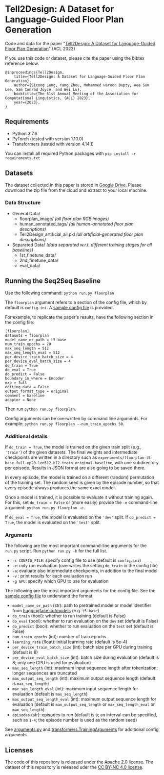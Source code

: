 # Tell2Design: A Dataset for Language-Guided Floor Plan Generation

Code and data for the paper "[Tell2Design: A Dataset for Language-Guided Floor Plan Generation](http)" (ACL 2023)

If you use this code or dataset, please cite the paper using the bibtex reference below.
```
@inproceedings{Tell2Design,
    title={Tell2Design: A Dataset for Language-Guided Floor Plan Generation},
    author={Sicong Leng, Yang Zhou, Mohammed Haroon Dupty, Wee Sun Lee, Sam Conrad Joyce, and Wei Lu},
    booktitle={The 61st Annual Meeting of the Association for Computational Linguistics, {ACL} 2023},
    year={2023},
}
```


## Requirements

- Python 3.7.6
- PyTorch (tested with version 1.10.0)
- Transformers (tested with version 4.14.1)

You can install all required Python packages with `pip install -r requirements.txt`


## Datasets

The dataset collected in this paper is stored in [Google Drive](https://drive.google.com/file/d/1ebPneckeDR88YMjGb2t1iguCCKHl8kGB/view?usp=sharing). Please download the zip file from the cloud and extract to your local machine.

### Data Structure
- General Data/
    - floorplan_image/ *(all floor plan RGB images)*
    - human_annotated_tags/ *(all human-annotated floor plan descriptions)*
    - Tell2Design_artificial_all.pkl *(all artificial-generated floor plan descriptions)*
- Separated Data/ *(data separated w.r.t. different training stages for all baselines)*
    - 1st_finetune_data/
    - 2nd_finetune_data/
    - eval_data/


## Running the Seq2Seq Baseline

Use the following command:
`python run.py floorplan`

The `floorplan` argument refers to a section of the config file, which by default is `config.ini`. A [sample config file](config.ini) is provided.

For example, to replicate the paper's results, have the following section in the config file:
```
[floorplan]
datasets = floorplan
model_name_or_path = t5-base
num_train_epochs = 20
max_seq_length = 512
max_seq_length_eval = 512
per_device_train_batch_size = 4
per_device_eval_batch_size = 4
do_train = True
do_eval = True
do_predict = False
boundary_in_where = Encoder
exp = full
editing_data = False
output_format_type = original
comment = baseline
adapter = None
```
Then run `python run.py floorplan`.

Config arguments can be overwritten by command line arguments.
For example: `python run.py floorplan --num_train_epochs 50`.


### Additional details

If `do_train = True`, the model is trained on the given train split (e.g., `'train'`) of the given datasets.
The final weights and intermediate checkpoints are written in a directory such as `experiments/floorplan-t5-base-full-ep20-len512-b12-train-original-baseline`, with one subdirectory per episode.
Results in JSON format are also going to be saved there.

In every episode, the model is trained on a different (random) permutation of the training set.
The random seed is given by the episode number, so that every episode always produces the same exact model.

Once a model is trained, it is possible to evaluate it without training again.
For this, set `do_train = False` or (more easily) provide the `-e` command-line argument: `python run.py floorplan -e`.

If `do_eval = True`, the model is evaluated on the `'dev'` split.
If `do_predict = True`, the model is evaluated on the `'test'` split.


### Arguments

The following are the most important command-line arguments for the `run.py` script.
Run `python run.py -h` for the full list.

- `-c CONFIG_FILE`: specify config file to use (default is `config.ini`)
- `-e`: only run evaluation (overwrites the setting `do_train` in the config file)
- `-a`: evaluate also intermediate checkpoints, in addition to the final model
- `-v` : print results for each evaluation run
- `-g GPU`: specify which GPU to use for evaluation

The following are the most important arguments for the config file. 
See the [sample config file](config.ini) to understand the format.

- `model_name_or_path` (str): path to pretrained model or model identifier from [huggingface.co/models](https://huggingface.co/models) (e.g. `t5-base`)
- `do_train` (bool): whether to run training (default is False)
- `do_eval` (bool): whether to run evaluation on the `dev` set (default is False)
- `do_predict` (bool): whether to run evaluation on the `test` set (default is False)
- `num_train_epochs` (int): number of train epochs
- `learning_rate` (float): initial learning rate (default is 5e-4)
- `per_device_train_batch_size` (int): batch size per GPU during training (default is 8)
- `per_device_eval_batch_size` (int): batch size during evaluation (default is 8; only one GPU is used for evaluation)
- `max_seq_length` (int): maximum input sequence length after tokenization; longer sequences are truncated
- `max_output_seq_length` (int): maximum output sequence length (default is `max_seq_length`)
- `max_seq_length_eval` (int): maximum input sequence length for evaluation (default is `max_seq_length`)
- `max_output_seq_length_eval` (int): maximum output sequence length for evaluation (default is `max_output_seq_length` or `max_seq_length_eval` or `max_seq_length`)
- `episodes` (str): episodes to run (default is `0`; an interval can be specified, such as `1-4`; the episode number is used as the random seed)

See [arguments.py](./T5/arguments.py) and [transformers.TrainingArguments](https://github.com/huggingface/transformers/blob/master/src/transformers/training_args.py) for additional config arguments.


## Licenses

The code of this repository is released under the [Apache 2.0 license](LICENSE).
The dataset of this repository is released uder the [CC BY-NC 4.0 license](https://creativecommons.org/licenses/by-nc/4.0/deed.en_GB).
